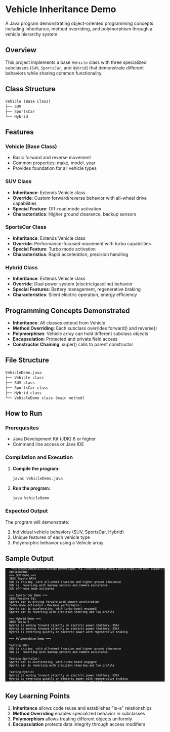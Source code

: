 # Vehicle Inheritance Demo

A Java program demonstrating object-oriented programming concepts including inheritance, method overriding, and polymorphism through a vehicle hierarchy system.

## Overview

This project implements a base `Vehicle` class with three specialized subclasses (`SUV`, `SportsCar`, and `Hybrid`) that demonstrate different behaviors while sharing common functionality.

## Class Structure

```
Vehicle (Base Class)
├── SUV
├── SportsCar
└── Hybrid
```

## Features

### Vehicle (Base Class)
- Basic forward and reverse movement
- Common properties: make, model, year
- Provides foundation for all vehicle types

### SUV Class
- **Inheritance**: Extends Vehicle class
- **Override**: Custom forward/reverse behavior with all-wheel drive capabilities
- **Special Feature**: Off-road mode activation
- **Characteristics**: Higher ground clearance, backup sensors

### SportsCar Class
- **Inheritance**: Extends Vehicle class
- **Override**: Performance-focused movement with turbo capabilities
- **Special Feature**: Turbo mode activation
- **Characteristics**: Rapid acceleration, precision handling

### Hybrid Class
- **Inheritance**: Extends Vehicle class
- **Override**: Dual power system (electric/gasoline) behavior
- **Special Features**: Battery management, regenerative braking
- **Characteristics**: Silent electric operation, energy efficiency

## Programming Concepts Demonstrated

- **Inheritance**: All classes extend from Vehicle
- **Method Overriding**: Each subclass overrides forward() and reverse()
- **Polymorphism**: Vehicle array can hold different subclass objects
- **Encapsulation**: Protected and private field access
- **Constructor Chaining**: super() calls to parent constructor

## File Structure

```
VehicleDemo.java
├── Vehicle class
├── SUV class
├── SportsCar class
├── Hybrid class
└── VehicleDemo class (main method)
```

## How to Run

### Prerequisites
- Java Development Kit (JDK) 8 or higher
- Command line access or Java IDE

### Compilation and Execution

1. **Compile the program:**
   ```bash
   javac VehicleDemo.java
   ```

2. **Run the program:**
   ```bash
   java VehicleDemo
   ```

### Expected Output

The program will demonstrate:
1. Individual vehicle behaviors (SUV, SportsCar, Hybrid)
2. Unique features of each vehicle type
3. Polymorphic behavior using a Vehicle array

## Sample Output

![output](output.png)

## Key Learning Points

1. **Inheritance** allows code reuse and establishes "is-a" relationships
2. **Method Overriding** enables specialized behavior in subclasses
3. **Polymorphism** allows treating different objects uniformly
4. **Encapsulation** protects data integrity through access modifiers


